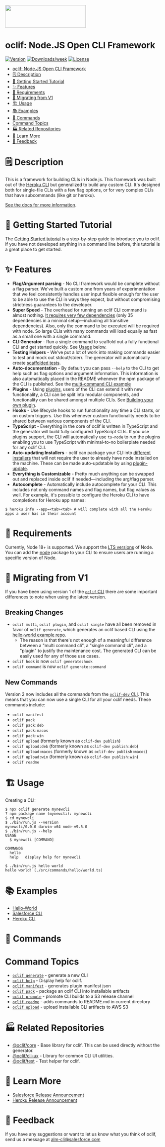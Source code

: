 <img src="https://user-images.githubusercontent.com/449385/38243295-e0a47d58-372e-11e8-9bc0-8c02a6f4d2ac.png" width="260" height="73">

# oclif: Node.JS Open CLI Framework

[![Version](https://img.shields.io/npm/v/oclif.svg)](https://npmjs.org/package/oclif)
[![Downloads/week](https://img.shields.io/npm/dw/@oclif/command.svg)](https://npmjs.org/package/@oclif/core)
[![License](https://img.shields.io/npm/l/oclif.svg)](https://github.com/oclif/oclif/blob/main/package.json)

<!-- toc -->

- [oclif: Node.JS Open CLI Framework](#oclif-nodejs-open-cli-framework)
- [🗒 Description](#-description)
- [🚀 Getting Started Tutorial](#-getting-started-tutorial)
- [✨ Features](#-features)
- [📌 Requirements](#-requirements)
- [📌 Migrating from V1](#-migrating-from-v1)
- [🏗 Usage](#-usage)
- [📚 Examples](#-examples)
- [🔨 Commands](#-commands)
- [Command Topics](#command-topics)
- [🏭 Related Repositories](#-related-repositories)
- [🦔 Learn More](#-learn-more)
- [📣 Feedback](#-feedback)
<!-- tocstop -->

# 🗒 Description

This is a framework for building CLIs in Node.js. This framework was built out of the [Heroku CLI](https://cli.heroku.com) but generalized to build any custom CLI. It's designed both for single-file CLIs with a few flag options, or for very complex CLIs that have subcommands (like git or heroku).

[See the docs for more information](http://oclif.io/docs/introduction).

# 🚀 Getting Started Tutorial

The [Getting Started tutorial](http://oclif.io/docs/introduction) is a step-by-step guide to introduce you to oclif. If you have not developed anything in a command line before, this tutorial is a great place to get started.

# ✨ Features

- **Flag/Argument parsing** - No CLI framework would be complete without a flag parser. We've built a custom one from years of experimentation that we feel consistently handles user input flexible enough for the user to be able to use the CLI in ways they expect, but without compromising strictness guarantees to the developer.
- **Super Speed** - The overhead for running an oclif CLI command is almost nothing. [It requires very few dependencies](https://www.npmjs.com/package/@oclif/command?activeTab=dependencies) (only 35 dependencies in a minimal setup—including all transitive dependencies). Also, only the command to be executed will be required with node. So large CLIs with many commands will load equally as fast as a small one with a single command.
- **CLI Generator** - Run a single command to scaffold out a fully functional CLI and get started quickly. See [Usage](#-usage) below.
- **Testing Helpers** - We've put a lot of work into making commands easier to test and mock out stdout/stderr. The generator will automatically create [scaffolded tests](https://github.com/oclif/hello-world/blob/main/test/commands/hello.test.ts).
- **Auto-documentation** - By default you can pass `--help` to the CLI to get help such as flag options and argument information. This information is also automatically placed in the README whenever the npm package of the CLI is published. See the [multi-command CLI example](https://github.com/oclif/example-multi-ts)
- **Plugins** - Using [plugins](https://oclif.io/docs/plugins), users of the CLI can extend it with new functionality, a CLI can be split into modular components, and functionality can be shared amongst multiple CLIs. See [Building your own plugin](https://oclif.io/docs/plugins#building-your-own-plugin).
- **Hooks** - Use lifecycle hooks to run functionality any time a CLI starts, or on custom triggers. Use this whenever custom functionality needs to be shared between various components of the CLI.
- **TypeScript** - Everything in the core of oclif is written in TypeScript and the generator will build fully configured TypeScript CLIs. If you use plugins support, the CLI will automatically use `ts-node` to run the plugins enabling you to use TypeScript with minimal-to-no boilerplate needed for any oclif CLI.
- **Auto-updating Installers** - oclif can package your CLI into [different installers](https://oclif.io/docs/releasing) that will not require the user to already have node installed on the machine. These can be made auto-updatable by using [plugin-update](https://github.com/oclif/plugin-update).
- **Everything is Customizable** - Pretty much anything can be swapped out and replaced inside oclif if needed—including the arg/flag parser.
- **Autocomplete** - Automatically include autocomplete for your CLI. This includes not only command names and flag names, but flag values as well. For example, it's possible to configure the Heroku CLI to have completions for Heroku app names:

```
$ heroku info --app=<tab><tab> # will complete with all the Heroku apps a user has in their account
```

# 📌 Requirements

Currently, Node 18+ is supported. We support the [LTS versions](https://nodejs.org/en/about/releases) of Node. You can add the [node](https://www.npmjs.com/package/node) package to your CLI to ensure users are running a specific version of Node.

# 📌 Migrating from V1

If you have been using version 1 of the [`oclif` CLI](https://github.com/oclif/oclif/tree/v1.18.4) there are some important differences to note when using the latest version.

## Breaking Changes

- `oclif multi`, `oclif plugin`, and `oclif single` have all been removed in favor of `oclif generate`, which generates an oclif based CLI using the [hello-world example repo](https://github.com/oclif/hello-world).
  - The reason is that there's not enough of a meaningful difference between a "multi command cli", a "single command cli", and a "plugin" to justify the maintenance cost. The generated CLI can be easily used for any of those use cases.
- `oclif hook` is now `oclif generate:hook`
- `oclif command` is now `oclif generate:command`

## New Commands

Version 2 now includes all the commands from the [`oclif-dev` CLI](https://github.com/oclif/dev-cli). This means that you can now use a single CLI for all your oclif needs. These commands include:

- `oclif manifest`
- `oclif pack`
- `oclif pack:deb`
- `oclif pack:macos`
- `oclif pack:win`
- `oclif upload` (formerly known as `oclif-dev publish`)
- `oclif upload:deb` (formerly known as `oclif-dev publish:deb`)
- `oclif upload:macos` (formerly known as `oclif-dev publish:macos`)
- `oclif upload:win` (formerly known as `oclif-dev publish:win`)
- `oclif readme`

# 🏗 Usage

Creating a CLI:

```sh-session
$ npx oclif generate mynewcli
? npm package name (mynewcli): mynewcli
$ cd mynewcli
$ ./bin/run.js --version
mynewcli/0.0.0 darwin-x64 node-v9.5.0
$ ./bin/run.js --help
USAGE
  $ mynewcli [COMMAND]

COMMANDS
  hello
  help   display help for mynewcli

$ ./bin/run.js hello world
hello world! (./src/commands/hello/world.ts)
```

# 📚 Examples

- [Hello-World](https://github.com/oclif/hello-world)
- [Salesforce CLI](https://github.com/salesforcecli/cli)
- [Heroku CLI](https://github.com/heroku/cli)

# 🔨 Commands

<!-- commands -->

# Command Topics

- [`oclif generate`](docs/generate.md) - generate a new CLI
- [`oclif help`](docs/help.md) - Display help for oclif.
- [`oclif manifest`](docs/manifest.md) - generates plugin manifest json
- [`oclif pack`](docs/pack.md) - package an oclif CLI into installable artifacts
- [`oclif promote`](docs/promote.md) - promote CLI builds to a S3 release channel
- [`oclif readme`](docs/readme.md) - adds commands to README.md in current directory
- [`oclif upload`](docs/upload.md) - upload installable CLI artifacts to AWS S3

<!-- commandsstop -->

# 🏭 Related Repositories

- [@oclif/core](https://github.com/oclif/core) - Base library for oclif. This can be used directly without the generator.
- [@oclif/cli-ux](https://github.com/oclif/cli-ux) - Library for common CLI UI utilities.
- [@oclif/test](https://github.com/oclif/test) - Test helper for oclif.

# 🦔 Learn More

- [Salesforce Release Announcement](https://engineering.salesforce.com/open-sourcing-oclif-the-cli-framework-that-powers-our-clis-21fbda99d33a)
- [Heroku Release Announcement](https://blog.heroku.com/open-cli-framework)

# 📣 Feedback

If you have any suggestions or want to let us know what you think of oclif, send us a message at <alm-cli@salesforce.com>
